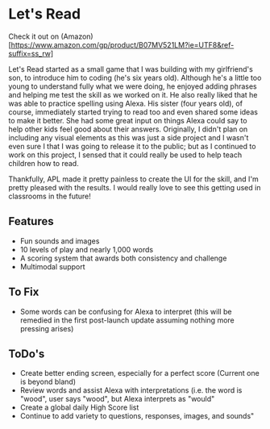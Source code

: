 # Let's Read

Check it out on (Amazon)[https://www.amazon.com/gp/product/B07MV521LM?ie=UTF8&ref-suffix=ss_rw]

Let's Read started as a small game that I was building with my girlfriend's son, to introduce him to coding (he's six years old). Although he's a little too young to understand fully what we were doing, he enjoyed adding phrases and helping me test the skill as we worked on it. He also really liked that he was able to practice spelling using Alexa. His sister (four years old), of course, immediately started trying to read too and even shared some ideas to make it better. She had some great input on things Alexa could say to help other kids feel good about their answers. Originally, I didn't plan on including any visual elements as this was just a side project and I wasn't even sure I that I was going to release it to the public; but as I continued to work on this project, I sensed that it could really be used to help teach children how to read.

Thankfully, APL made it pretty painless to create the UI for the skill, and I'm pretty pleased with the results. I would really love to see this getting used in classrooms in the future!

## Features

- Fun sounds and images
- 10 levels of play and nearly 1,000 words
- A scoring system that awards both consistency and challenge
- Multimodal support

## To Fix

- Some words can be confusing for Alexa to interpret (this will be remedied in the first post-launch update assuming nothing more pressing arises)

## ToDo's

- Create better ending screen, especially for a perfect score (Current one is beyond bland)
- Review words and assist Alexa with interpretations (i.e. the word is "wood", user says "wood", but Alexa interprets as \"would"
- Create a global daily High Score list
- Continue to add variety to questions, responses, images, and sounds"
